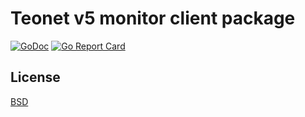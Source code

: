 # Teonet v5 monitor client package

[![GoDoc](https://godoc.org/github.com/teonet-go/teomon?status.svg)](https://godoc.org/github.com/teonet-go/teomon/)
[![Go Report Card](https://goreportcard.com/badge/github.com/teonet-go/teomon)](https://goreportcard.com/report/github.com/teonet-go/teomon)

## License

[BSD](LICENSE)